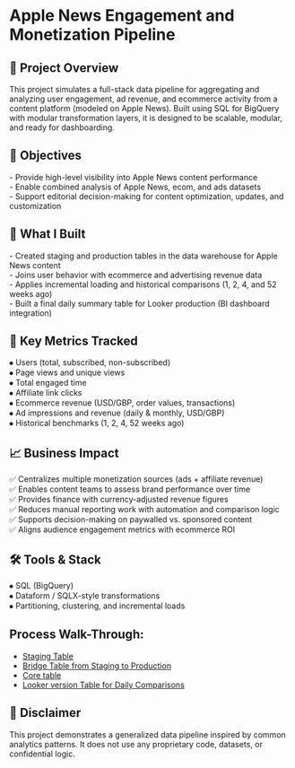 <h1>Apple News Engagement and Monetization Pipeline</h1>

<h2>🧠 Project Overview</h2>
This project simulates a full-stack data pipeline for aggregating and analyzing user engagement, ad revenue, and ecommerce activity from a content platform (modeled on Apple News). Built using SQL for BigQuery with modular transformation layers, it is designed to be scalable, modular, and ready for dashboarding.
<br />

<h2>🎯 Objectives</h2>
- Provide high-level visibility into Apple News content performance<br />
- Enable combined analysis of Apple News, ecom, and ads datasets<br />
- Support editorial decision-making for content optimization, updates, and customization<br />


<h2>🔧 What I Built</h2>
- Created staging and production tables in the data warehouse for Apple News content<br />
- Joins user behavior with ecommerce and advertising revenue data<br />
- Applies incremental loading and historical comparisons (1, 2, 4, and 52 weeks ago)<br />
- Built a final daily summary table for Looker production (BI dashboard integration)<br />

<h2>🧠 Key Metrics Tracked</h2>

⦁	Users (total, subscribed, non-subscribed)<br />
⦁	Page views and unique views<br />
⦁	Total engaged time<br />
⦁	Affiliate link clicks<br />
⦁	Ecommerce revenue (USD/GBP, order values, transactions)<br />
⦁	Ad impressions and revenue (daily & monthly, USD/GBP)<br />
⦁	Historical benchmarks (1, 2, 4, 52 weeks ago)<br />


<h2>📈 Business Impact</h2>
 ✅ Centralizes multiple monetization sources (ads + affiliate revenue)<br />
 ✅ Enables content teams to assess brand performance over time<br />
 ✅ Provides finance with currency-adjusted revenue figures<br />
	✅ Reduces manual reporting work with automation and comparison logic<br />
	✅ Supports decision-making on paywalled vs. sponsored content<br />
	✅ Aligns audience engagement metrics with ecommerce ROI<br />


<h2>🛠 Tools & Stack</h2>
⦁	SQL (BigQuery)<br />
⦁	Dataform / SQLX-style transformations<br />
⦁	Partitioning, clustering, and incremental loads<br />

## Process Walk-Through:
- [Staging Table](https://github.com/zarasash/DataPipeline/blob/main/apple_news_staging_pipeline.sql)
- [Bridge Table from Staging to Production](https://github.com/zarasash/DataPipeline/blob/main/apple_news_prod_table.sql)
- [Core table](https://github.com/zarasash/DataPipeline/blob/main/apple_news_combined_base_table.sql)
- [Looker version Table for Daily Comparisons](https://github.com/zarasash/DataPipeline/blob/main/apple_news_daily_table_for_looker.sql)
<p align="center">

<h2>📝 Disclaimer</h2>
This project demonstrates a generalized data pipeline inspired by common analytics patterns. It does not use any proprietary code, datasets, or confidential logic.<br />


<!--
 ```diff
- text in red
+ text in green
! text in orange
# text in gray
@@ text in purple (and bold)@@
```
--!>


